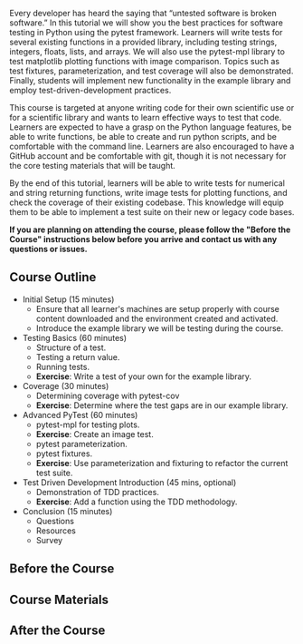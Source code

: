 Every developer has heard the saying that “untested software is broken
software.” In this tutorial we will show you the best practices for software
testing in Python using the pytest framework. Learners will write tests for
several existing functions in a provided library, including testing strings,
integers, floats, lists, and arrays. We will also use the pytest-mpl library to
test matplotlib plotting functions with image comparison. Topics such as test
fixtures, parameterization, and test coverage will also be demonstrated.
Finally, students will implement new functionality in the example library and
employ test-driven-development practices.

This course is targeted at anyone writing code for their own scientific use or
for a scientific library and wants to learn effective ways to test that code.
Learners are expected to have a grasp on the Python language features, be able
to write functions, be able to create and run python scripts, and be comfortable
with the command line. Learners are also encouraged to have a GitHub account and
be comfortable with git, though it is not necessary for the core testing
materials that will be taught.

By the end of this tutorial, learners will be able to write tests for numerical
and string returning functions, write image tests for plotting functions, and
check the coverage of their existing codebase. This knowledge will equip them to
be able to implement a test suite on their new or legacy code bases.

**If you are planning on attending the course, please follow the "Before the
  Course" instructions below before you arrive and contact us with any questions
  or issues.**

## Course Outline
- Initial Setup (15 minutes)
  - Ensure that all learner's machines are setup properly with course content
    downloaded and the environment created and activated.
  - Introduce the example library we will be testing during the course.
- Testing Basics (60 minutes)
  - Structure of a test.
  - Testing a return value.
  - Running tests.
  - **Exercise**: Write a test of your own for the example library.
- Coverage (30 minutes)
  - Determining coverage with pytest-cov
  - **Exercise**: Determine where the test gaps are in our example library.
- Advanced PyTest (60 minutes)
  - pytest-mpl for testing plots.
  - **Exercise**: Create an image test.
  - pytest parameterization.
  - pytest fixtures.
  - **Exercise**: Use parameterization and fixturing to refactor the current
    test suite.
- Test Driven Development Introduction (45 mins, optional)
  - Demonstration of TDD practices.
  - **Exercise**: Add a function using the TDD methodology.
- Conclusion (15 minutes)
  - Questions
  - Resources
  - Survey

## Before the Course

## Course Materials

## After the Course
